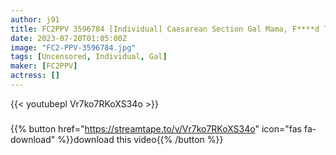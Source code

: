 ```yaml
---
author: j91
title: FC2PPV 3596784 [Individual] Caesarean Section Gal Mama, F****d To Earn Gambling Expenses With Her Husband’s Junior And Raw Squirrel.
date: 2023-07-20T01:05:00Z
image: "FC2-PPV-3596784.jpg"
tags: [Uncensored, Individual, Gal]
maker: [FC2PPV]
actress: []
---
```



{{< youtubepl Vr7ko7RKoXS34o >}}
###

{{% button href="https://streamtape.to/v/Vr7ko7RKoXS34o" icon="fas fa-download" %}}download this video{{% /button %}}

